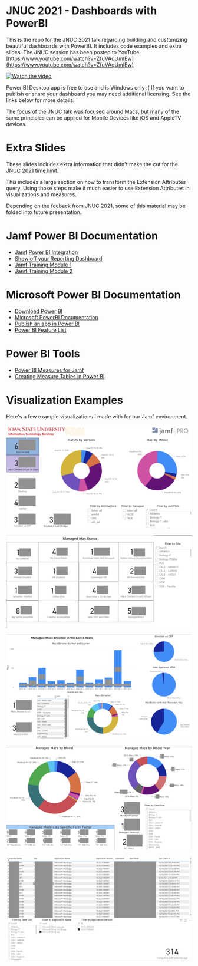 # JNUC 2021 - Dashboards with PowerBI
 
 This is the repo for the JNUC 2021 talk regarding building and customizing beautiful dashboards with PowerBI. It includes code examples and extra slides. The JNUC session has been posted to YouTube [https://www.youtube.com/watch?v=ZfuVAqUmIEw](https://www.youtube.com/watch?v=ZfuVAqUmIEw)

 [![Watch the video](https://img.youtube.com/vi/ZfuVAqUmIEw/0.jpg)](https://www.youtube.com/watch?v=ZfuVAqUmIEw)

 Power BI Desktop app is free to use and is Windows only :(  If you want to publish or share your dashboard you may need additional licensing. See the links below for more details.

 The focus of the JNUC talk was focused around Macs, but many of the same principles can be applied for Mobile Devices like iOS and AppleTV devices.

# Extra Slides
These slides includes extra information that didn't make the cut for the JNUC 2021 time limit. 

This includes a large section on how to transform the Extension Attributes query. Using those steps make it much easier to use Extension Attributes in visualizations and measures.

Depending on the feeback from JNUC 2021, some of this material may be folded into future presentation.

# Jamf Power BI Documentation
- [Jamf Power BI Integration](https://marketplace.jamf.com/details/power-bi/jamf.com/support/)
- [Show off your Reporting Dashboard](https://www.jamf.com/jamf-nation/discussions/35614/show-off-your-reporting-dashboard)
- [Jamf Training Module 1](https://www.youtube.com/watch?v=PBsP84G-vtg&list=PLlxHm_Px-Ie2qKoYo3pGxi8F6WSjNeG87&index=10)
- [Jamf Training Module 2](https://www.youtube.com/watch?v=PD5wTxHKCu8&list=PLlxHm_Px-Ie2qKoYo3pGxi8F6WSjNeG87&index=10)

# Microsoft Power BI Documentation
- [Download Power BI](https://www.microsoft.com/en-us/p/power-bi-desktop/9ntxr16hnw1t?activetab=pivot:overviewtab)
- [Microsoft PowerBI Documentation](https://powerbi.microsoft.com/en-us/desktop/)
- [Publish an app in Power BI](https://docs.microsoft.com/en-us/power-bi/collaborate-share/service-create-distribute-apps)
- [Power BI Feature List](https://docs.microsoft.com/en-us/power-bi/consumer/end-user-features)

# Power BI Tools
- [Power BI Measures for Jamf](https://www.slingpine.com/page/5/)
- [Creating Measure Tables in Power BI](https://www.biinsight.com/define-measure-table-power-bi-desktop/)


# Visualization Examples
Here's a few example visualizations I made with for our Jamf environment.  

![Summary](/Visualizations/PowerBI-Summary.png)

![Big Dashboard](/Visualizations/PowerBI-Big-Dashboard.png)

![Enrollments](/Visualizations/PowerBI-Enrollments.png)

![Mac Models](/Visualizations/PowerBI-Mac-Models.png)

![Application Search](/Visualizations/PowerBI-Application-Search.png)